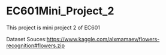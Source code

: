 # EC601Mini_Project_2
This project is mini project 2 of EC601

Dataset Souces:https://www.kaggle.com/alxmamaev/flowers-recognition#flowers.zip
